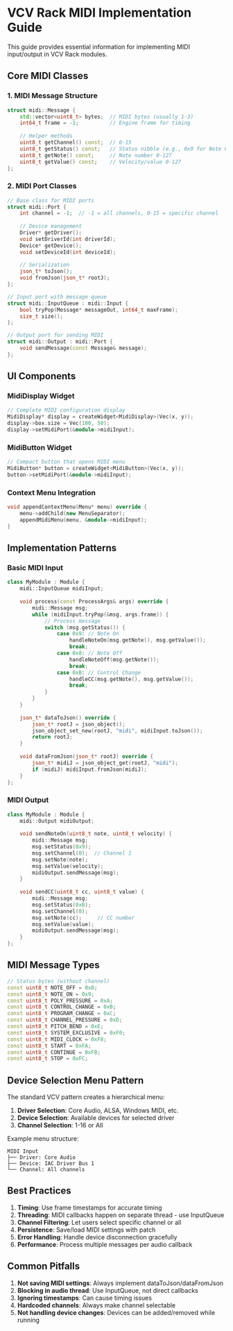 # VCV Rack MIDI Implementation Guide

This guide provides essential information for implementing MIDI input/output in VCV Rack modules.

## Core MIDI Classes

### 1. MIDI Message Structure
```cpp
struct midi::Message {
    std::vector<uint8_t> bytes;  // MIDI bytes (usually 1-3)
    int64_t frame = -1;          // Engine frame for timing
    
    // Helper methods
    uint8_t getChannel() const;  // 0-15
    uint8_t getStatus() const;   // Status nibble (e.g., 0x9 for Note On)
    uint8_t getNote() const;     // Note number 0-127
    uint8_t getValue() const;    // Velocity/value 0-127
};
```

### 2. MIDI Port Classes
```cpp
// Base class for MIDI ports
struct midi::Port {
    int channel = -1;  // -1 = all channels, 0-15 = specific channel
    
    // Device management
    Driver* getDriver();
    void setDriverId(int driverId);
    Device* getDevice();
    void setDeviceId(int deviceId);
    
    // Serialization
    json_t* toJson();
    void fromJson(json_t* rootJ);
};

// Input port with message queue
struct midi::InputQueue : midi::Input {
    bool tryPop(Message* messageOut, int64_t maxFrame);
    size_t size();
};

// Output port for sending MIDI
struct midi::Output : midi::Port {
    void sendMessage(const Message& message);
};
```

## UI Components

### MidiDisplay Widget
```cpp
// Complete MIDI configuration display
MidiDisplay* display = createWidget<MidiDisplay>(Vec(x, y));
display->box.size = Vec(100, 50);
display->setMidiPort(&module->midiInput);
```

### MidiButton Widget
```cpp
// Compact button that opens MIDI menu
MidiButton* button = createWidget<MidiButton>(Vec(x, y));
button->setMidiPort(&module->midiInput);
```

### Context Menu Integration
```cpp
void appendContextMenu(Menu* menu) override {
    menu->addChild(new MenuSeparator);
    appendMidiMenu(menu, &module->midiInput);
}
```

## Implementation Patterns

### Basic MIDI Input
```cpp
class MyModule : Module {
    midi::InputQueue midiInput;
    
    void process(const ProcessArgs& args) override {
        midi::Message msg;
        while (midiInput.tryPop(&msg, args.frame)) {
            // Process message
            switch (msg.getStatus()) {
                case 0x9: // Note On
                    handleNoteOn(msg.getNote(), msg.getValue());
                    break;
                case 0x8: // Note Off
                    handleNoteOff(msg.getNote());
                    break;
                case 0xB: // Control Change
                    handleCC(msg.getNote(), msg.getValue());
                    break;
            }
        }
    }
    
    json_t* dataToJson() override {
        json_t* rootJ = json_object();
        json_object_set_new(rootJ, "midi", midiInput.toJson());
        return rootJ;
    }
    
    void dataFromJson(json_t* rootJ) override {
        json_t* midiJ = json_object_get(rootJ, "midi");
        if (midiJ) midiInput.fromJson(midiJ);
    }
};
```

### MIDI Output
```cpp
class MyModule : Module {
    midi::Output midiOutput;
    
    void sendNoteOn(uint8_t note, uint8_t velocity) {
        midi::Message msg;
        msg.setStatus(0x9);
        msg.setChannel(0);  // Channel 1
        msg.setNote(note);
        msg.setValue(velocity);
        midiOutput.sendMessage(msg);
    }
    
    void sendCC(uint8_t cc, uint8_t value) {
        midi::Message msg;
        msg.setStatus(0xB);
        msg.setChannel(0);
        msg.setNote(cc);     // CC number
        msg.setValue(value);
        midiOutput.sendMessage(msg);
    }
};
```

## MIDI Message Types

```cpp
// Status bytes (without channel)
const uint8_t NOTE_OFF = 0x8;
const uint8_t NOTE_ON = 0x9;
const uint8_t POLY_PRESSURE = 0xA;
const uint8_t CONTROL_CHANGE = 0xB;
const uint8_t PROGRAM_CHANGE = 0xC;
const uint8_t CHANNEL_PRESSURE = 0xD;
const uint8_t PITCH_BEND = 0xE;
const uint8_t SYSTEM_EXCLUSIVE = 0xF0;
const uint8_t MIDI_CLOCK = 0xF8;
const uint8_t START = 0xFA;
const uint8_t CONTINUE = 0xFB;
const uint8_t STOP = 0xFC;
```

## Device Selection Menu Pattern

The standard VCV pattern creates a hierarchical menu:
1. **Driver Selection**: Core Audio, ALSA, Windows MIDI, etc.
2. **Device Selection**: Available devices for selected driver
3. **Channel Selection**: 1-16 or All

Example menu structure:
```
MIDI Input
├── Driver: Core Audio
├── Device: IAC Driver Bus 1
└── Channel: All channels
```

## Best Practices

1. **Timing**: Use frame timestamps for accurate timing
2. **Threading**: MIDI callbacks happen on separate thread - use InputQueue
3. **Channel Filtering**: Let users select specific channel or all
4. **Persistence**: Save/load MIDI settings with patch
5. **Error Handling**: Handle device disconnection gracefully
6. **Performance**: Process multiple messages per audio callback

## Common Pitfalls

1. **Not saving MIDI settings**: Always implement dataToJson/dataFromJson
2. **Blocking in audio thread**: Use InputQueue, not direct callbacks
3. **Ignoring timestamps**: Can cause timing issues
4. **Hardcoded channels**: Always make channel selectable
5. **Not handling device changes**: Devices can be added/removed while running